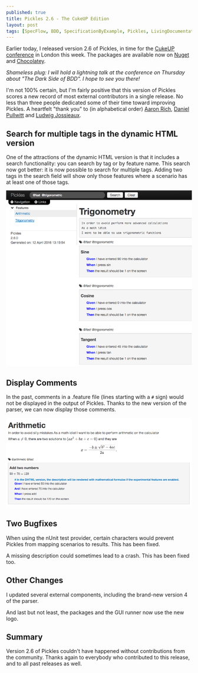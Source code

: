 ```yaml
---
published: true
title: Pickles 2.6 - The CukeUP Edition
layout: post
tags: [SpecFlow, BDD, SpecificationByExample, Pickles, LivingDocumentation]
---
```

Earlier today, I released version 2.6 of Pickles, in time for the [CukeUP conference](https://skillsmatter.com/conferences/7606-cukeup-2016) in London this week. The packages are available now on [Nuget](http://www.nuget.org/packages?q=pickles) and [Chocolatey](https://chocolatey.org/packages?q=pickles).

*Shameless plug: I will hold a lightning talk at the conference on Thursday about "The Dark Side of BDD". I hope to see you there!*

I'm not 100% certain, but I'm fairly positive that this version of Pickles scores a new record of most external contributors in a single release. No less than three people dedicated some of their time toward improving Pickles. A heartfelt "thank you" to (in alphabetical order) [Aaron Rich](https://github.com/aaronjrich), [Daniel Pullwitt](https://github.com/danielpullwitt) and [Ludwig Jossieaux](https://github.com/ludwigjossieaux).

## Search for multiple tags in the dynamic HTML version

One of the attractions of the dynamic HTML version is that it includes a search functionality: you can search by tag or by feature name. This search now got better: it is now possible to search for multiple tags. Adding two tags in the search field will show only those features where a scenario has at least one of those tags.

![Search by multiple tags](/public/img/2016-04-12_SearchByMultipleTags.png)

## Display Comments

In the past, comments in a .feature file (lines starting with a `#` sign) would not be displayed in the output of Pickles. Thanks to the new version of the parser, we can now display those comments.

![Display comments](/public/img/2016-04-12_DisplayComments.png)

## Two Bugfixes

When using the nUnit test provider, certain characters would prevent Pickles from mapping scenarios to results. This has been fixed.

A missing description could sometimes lead to a crash. This has been fixed too.

## Other Changes

I updated several external components, including the brand-new version 4 of the parser.

And last but not least, the packages and the GUI runner now use the new logo.

## Summary

Version 2.6 of Pickles couldn't have happened without contributions from the community. Thanks again to everybody who contributed to this release, and to all past releases as well.
